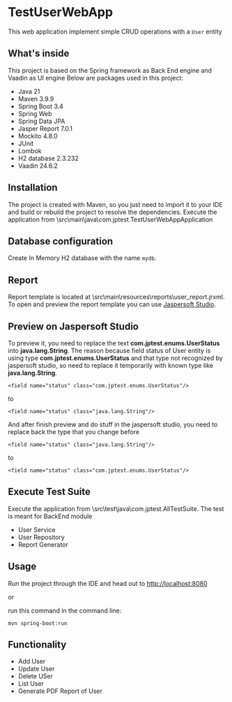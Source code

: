 # TestUserWebApp
This web application implement simple CRUD operations with a `User` entity

## What's inside
This project is based on the Spring framework as Back End engine and Vaadin as UI engine
Below are packages used in this project:
- Java 21
- Maven 3.9.9
- Spring Boot 3.4
- Spring Web
- Spring Data JPA
- Jasper Report 7.0.1
- Mockito 4.8.0
- JUnit
- Lombok
- H2 database 2.3.232
- Vaadin 24.6.2

## Installation
The project is created with Maven, so you just need to import it to your IDE and build or rebuild the project to resolve the dependencies.
Execute the application from \src\main\java\com.jptest.TestUserWebAppApplication

## Database configuration
Create In Memory H2 database with the name `mydb`.

## Report
Report template is located at \src\main\resources\reports\user_report.jrxml. To open and preview the report template you can use  [Jaspersoft Studio](https://www.jaspersoft.com/products/jaspersoft-community).   

## Preview on Jaspersoft Studio
To preview it, you need to replace the text **com.jptest.enums.UserStatus** into **java.lang.String**. The reason because field status of User entity is using type **com.jptest.enums.UserStatus** and that type not recognized by jaspersoft studio, so need to replace it temporarily with known type like **java.lang.String**.
```
<field name="status" class="com.jptest.enums.UserStatus"/>
```
to
```
<field name="status" class="java.lang.String"/>
```

And after finish preview and do stuff in the jaspersoft studio, you need to replace back the type that you change before 
```
<field name="status" class="java.lang.String"/>
```
to
```
<field name="status" class="com.jptest.enums.UserStatus"/>
```

## Execute Test Suite
Execute the application from \src\test\java\com.jptest.AllTestSuite.
The test is meant for BackEnd module
- User Service
- User Repository
- Report Generator

## Usage
Run the project through the IDE and head out to [http://localhost:8080](http://localhost:8080)

or

run this command in the command line:
```
mvn spring-boot:run
```
## Functionality
- Add User
- Update User
- Delete USer
- List User
- Generate PDF Report of User